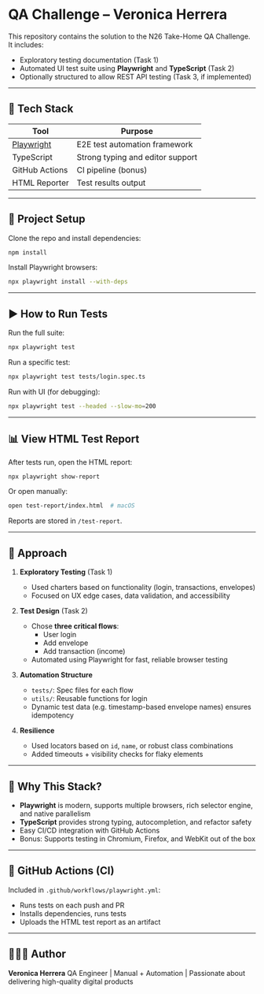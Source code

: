 
# QA Challenge – Veronica Herrera

This repository contains the solution to the N26 Take-Home QA Challenge. It includes:

- Exploratory testing documentation (Task 1)
- Automated UI test suite using **Playwright** and **TypeScript** (Task 2)
- Optionally structured to allow REST API testing (Task 3, if implemented)

---

## 🧰 Tech Stack

| Tool       | Purpose                              |
|------------|--------------------------------------|
| [Playwright](https://playwright.dev/) | E2E test automation framework |
| TypeScript | Strong typing and editor support     |
| GitHub Actions | CI pipeline (bonus)              |
| HTML Reporter | Test results output               |

---

## 🔧 Project Setup

Clone the repo and install dependencies:

```bash
npm install
```

Install Playwright browsers:

```bash
npx playwright install --with-deps
```

---

## ▶️ How to Run Tests

Run the full suite:

```bash
npx playwright test
```

Run a specific test:

```bash
npx playwright test tests/login.spec.ts
```

Run with UI (for debugging):

```bash
npx playwright test --headed --slow-mo=200
```

---

## 📊 View HTML Test Report

After tests run, open the HTML report:

```bash
npx playwright show-report
```

Or open manually:

```bash
open test-report/index.html  # macOS
```

Reports are stored in `/test-report`.

---

## 🧠 Approach

1. **Exploratory Testing** (Task 1)
   - Used charters based on functionality (login, transactions, envelopes)
   - Focused on UX edge cases, data validation, and accessibility

2. **Test Design** (Task 2)
   - Chose **three critical flows**:
     - User login
     - Add envelope
     - Add transaction (income)
   - Automated using Playwright for fast, reliable browser testing

3. **Automation Structure**
   - `tests/`: Spec files for each flow
   - `utils/`: Reusable functions for login
   - Dynamic test data (e.g. timestamp-based envelope names) ensures idempotency

4. **Resilience**
   - Used locators based on `id`, `name`, or robust class combinations
   - Added timeouts + visibility checks for flaky elements

---

## 🎯 Why This Stack?

- **Playwright** is modern, supports multiple browsers, rich selector engine, and native parallelism
- **TypeScript** provides strong typing, autocompletion, and refactor safety
- Easy CI/CD integration with GitHub Actions
- Bonus: Supports testing in Chromium, Firefox, and WebKit out of the box

---

## 🚀 GitHub Actions (CI)

Included in `.github/workflows/playwright.yml`:

- Runs tests on each push and PR
- Installs dependencies, runs tests
- Uploads the HTML test report as an artifact

---

## 👩🏻‍💻 Author

**Veronica Herrera**
QA Engineer | Manual + Automation | Passionate about delivering high-quality digital products
